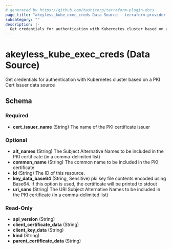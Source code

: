 ```yaml
---
# generated by https://github.com/hashicorp/terraform-plugin-docs
page_title: "akeyless_kube_exec_creds Data Source - terraform-provider-akeyless"
subcategory: ""
description: |-
  Get credentials for authentication with Kubernetes cluster based on a PKI Cert Issuer data source
---
```


# akeyless_kube_exec_creds (Data Source)

Get credentials for authentication with Kubernetes cluster based on a PKI Cert Issuer data source



<!-- schema generated by tfplugindocs -->
## Schema

### Required

- **cert_issuer_name** (String) The name of the PKI certificate issuer

### Optional

- **alt_names** (String) The Subject Alternative Names to be included in the PKI certificate (in a comma-delimited list)
- **common_name** (String) The common name to be included in the PKI certificate
- **id** (String) The ID of this resource.
- **key_data_base64** (String, Sensitive) pki key file contents encoded using Base64. If this option is used, the certificate will be printed to stdout
- **uri_sans** (String) The URI Subject Alternative Names to be included in the PKI certificate (in a comma-delimited list)

### Read-Only

- **api_version** (String)
- **client_certificate_data** (String)
- **client_key_data** (String)
- **kind** (String)
- **parent_certificate_data** (String)


